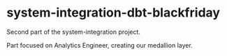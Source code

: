 # system-integration-dbt-blackfriday

Second part of the system-integration project.

Part focused on Analytics Engineer, creating our medallion layer.